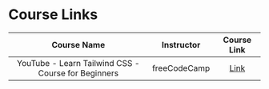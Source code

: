 # Course Links

|                          Course Name                           |    Instructor     |                                          Course Link                                          |
| :------------------------------------------------------------: | :---------------: | :-------------------------------------------------------------------------------------------: |
|      YouTube - Learn Tailwind CSS - Course for Beginners       |   freeCodeCamp    |                      [Link](https://www.youtube.com/watch?v=ft30zcMlFao)                      |
